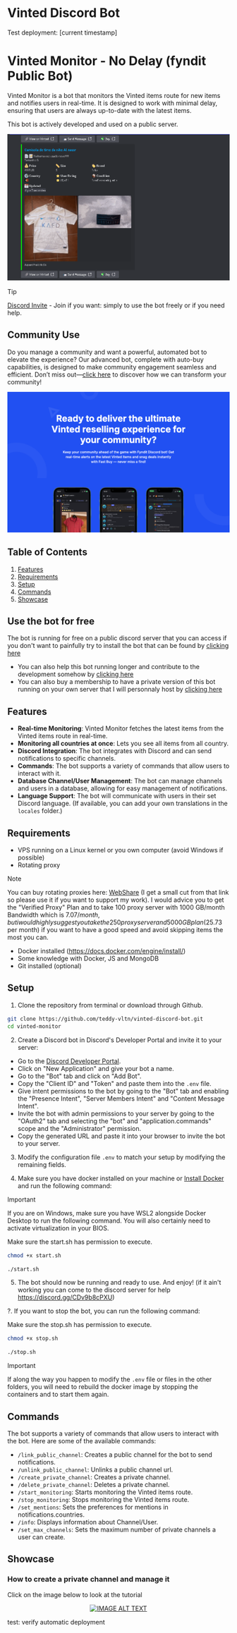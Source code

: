 # Vinted Discord Bot
Test deployment: [current timestamp]

# Vinted Monitor - No Delay (fyndit Public Bot)

Vinted Monitor is a bot that monitors the Vinted items route for new items and notifies users in real-time. It is designed to work with minimal delay, ensuring that users are always up-to-date with the latest items.

This bot is actively developed and used on a public server.

<p align="center">
  <img src="./doc/bot.gif" alt="Example" style="max-height: 400px; width: auto;">
</p>


> [!TIP]
> [Discord Invite](https://discord.gg/CDv9b8cPXU) - Join if you want: simply to use the bot freely or if you need help.

## Community Use

Do you manage a community and want a powerful, automated bot to elevate the experience? Our advanced bot, complete with auto-buy capabilities, is designed to make community engagement seamless and efficient. Don’t miss out—[click here](https://www.fyndit.app) to discover how we can transform your community!

<p align="center">
<a href="https://www.fyndit.app">
  <img src="./doc/fyndit.png" alt="Example" style="max-height: 800px; width: auto;">
  </a>
</p>


## Table of Contents
1. [Features](#features)
2. [Requirements](#requirements)
3. [Setup](#setup)
4. [Commands](#commands)
5. [Showcase](#showcase)

## Use the bot for free 

The bot is running for free on a public discord server that you can access if you don't want to painfully try to install the bot that can be found by [clicking here](https://discord.gg/CDv9b8cPXU)
- You can also help this bot running longer and contribute to the development somehow by [clicking here](https://buymeacoffee.com/teddyvltn)
- You can also buy a membership to have a private version of this bot running on your own server that I will personnaly host by [clicking here](https://buymeacoffee.com/teddyvltn/membership)

## Features

- **Real-time Monitoring**: Vinted Monitor fetches the latest items from the Vinted items route in real-time. 
- **Monitoring all countries at once**: Lets you see all items from all country.
- **Discord Integration**: The bot integrates with Discord and can send notifications to specific channels.
- **Commands**: The bot supports a variety of commands that allow users to interact with it.
- **Database Channel/User Management**: The bot can manage channels and users in a database, allowing for easy management of notifications.
- **Language Support**: The bot will communicate with users in their set Discord language. (If available, you can add your own translations in the `locales` folder.)

## Requirements

- VPS running on a Linux kernel or you own computer (avoid Windows if possible)
- Rotating proxy
> [!NOTE]
> You can buy rotating proxies here: [WebShare](https://www.webshare.io/?referral_code=eh8mkj0b6ral) (I get a small cut from that link so please use it if you want to support my work). I would advice you to get the "Verified Proxy" Plan and to take 100 proxy server with 1000 GB/month Bandwidth which is 7.07$/month, but i would highly suggest you take the 250 proxy server and 5000GB plan ($25.73 per month) if you want to have a good speed and avoid skipping items the most you can.
- Docker installed (https://docs.docker.com/engine/install/)
- Some knowledge with Docker, JS and MongoDB
- Git installed (optional)

## Setup

1. Clone the repository from terminal or download through Github.

```bash
git clone https://github.com/teddy-vltn/vinted-discord-bot.git
cd vinted-monitor
```

2. Create a Discord bot in Discord's Developer Portal and invite it to your server:

- Go to the [Discord Developer Portal](https://discord.com/developers/applications).
- Click on "New Application" and give your bot a name.
- Go to the "Bot" tab and click on "Add Bot".
- Copy the "Client ID" and "Token" and paste them into the `.env` file.
- Give intent permissions to the bot by going to the "Bot" tab and enabling the "Presence Intent", "Server Members Intent" and "Content Message Intent".
- Invite the bot with admin permissions to your server by going to the "OAuth2" tab and selecting the "bot" and "application.commands" scope and the "Administrator" permission.
- Copy the generated URL and paste it into your browser to invite the bot to your server.

3. Modify the configuration file `.env` to match your setup by modifying the remaining fields.

4. Make sure you have docker installed on your machine or [Install Docker](https://docs.docker.com/engine/install/) and run the following command:

> [!IMPORTANT]
> If you are on Windows, make sure you have WSL2 alongside Docker Desktop to run the following command. You will also certainly need to activate virtualization in your BIOS.

Make sure the start.sh has permission to execute.
```bash
chmod +x start.sh
```

```bash
./start.sh
```

5. The bot should now be running and ready to use. And enjoy! (if it ain't working you can come to the discord server for help https://discord.gg/CDv9b8cPXU)

?. If you want to stop the bot, you can run the following command:

Make sure the stop.sh has permission to execute.

```bash
chmod +x stop.sh
```

```bash
./stop.sh
```

> [!IMPORTANT]
> If along the way you happen to modify the `.env` file or files in the other folders, you will need to rebuild the docker image by stopping the containers and to start them again.

## Commands

The bot supports a variety of commands that allow users to interact with the bot. Here are some of the available commands:
- `/link_public_channel`: Creates a public channel for the bot to send notifications.
- `/unlink_public_channel`: Unlinks a public channel url.
- `/create_private_channel`: Creates a private channel.
- `/delete_private_channel`: Deletes a private channel.
- `/start_monitoring`: Starts monitoring the Vinted items route.
- `/stop_monitoring`: Stops monitoring the Vinted items route.
- `/set_mentions`: Sets the preferences for mentions in notifications.countries.
- `/info`: Displays information about Channel/User.
- `/set_max_channels`: Sets the maximum number of private channels a user can create.

## Showcase 

### How to create a private channel and manage it
Click on the image below to look at the tutorial

<div align="center">
  <a href="https://www.youtube.com/watch?v=5yllNcaQEcU"><img src="https://img.youtube.com/vi/5yllNcaQEcU/0.jpg" alt="IMAGE ALT TEXT"></a>
</div>

test: verify automatic deployment
